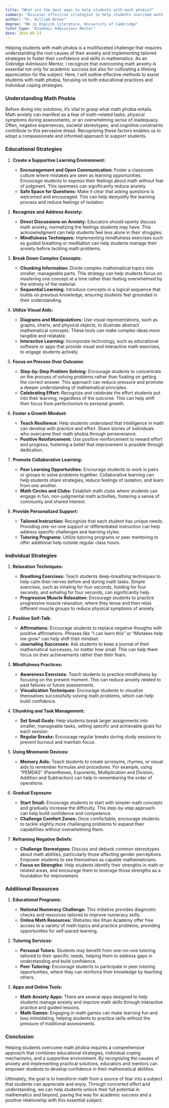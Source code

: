```yaml
---
title: "What are the best ways to help students with math phobia?"
summary: "Discover effective strategies to help students overcome math phobia and build confidence in mathematics for academic success and lifelong appreciation."
author: "Dr. William Brown"
degree: "MA in English Literature, University of Cambridge"
tutor_type: "Academic Admissions Mentor"
date: 2024-08-23
---
```


Helping students with math phobia is a multifaceted challenge that requires understanding the root causes of their anxiety and implementing tailored strategies to foster their confidence and skills in mathematics. As an Oxbridge Admission Mentor, I recognize that overcoming math anxiety is essential not only for academic success but also for cultivating a lifelong appreciation for the subject. Here, I will outline effective methods to assist students with math phobia, focusing on both educational practices and individual coping strategies.

### Understanding Math Phobia

Before diving into solutions, it’s vital to grasp what math phobia entails. Math anxiety can manifest as a fear of math-related tasks, physical symptoms during assessments, or an overwhelming sense of inadequacy. Often, negative experiences, societal stereotypes, and cognitive constraints contribute to this pervasive dread. Recognizing these factors enables us to adopt a compassionate and informed approach to support students.

### Educational Strategies

1. **Create a Supportive Learning Environment:**
   - **Encouragement and Open Communication:** Foster a classroom culture where mistakes are seen as learning opportunities. Encourage students to express their feelings about math without fear of judgment. This openness can significantly reduce anxiety.
   - **Safe Space for Questions:** Make it clear that asking questions is welcomed and encouraged. This can help demystify the learning process and reduce feelings of isolation.

2. **Recognize and Address Anxiety:**
   - **Direct Discussions on Anxiety:** Educators should openly discuss math anxiety, normalizing the feelings students may have. This acknowledgment can help students feel less alone in their struggles.
   - **Mindfulness Techniques:** Implementing mindfulness exercises such as guided breathing or meditation can help students manage their anxiety before tackling math problems.

3. **Break Down Complex Concepts:**
   - **Chunking Information:** Divide complex mathematical topics into smaller, manageable parts. This strategy can help students focus on mastering one concept at a time rather than feeling overwhelmed by the entirety of the material.
   - **Sequential Learning:** Introduce concepts in a logical sequence that builds on previous knowledge, ensuring students feel grounded in their understanding.

4. **Utilize Visual Aids:**
   - **Diagrams and Manipulatives:** Use visual representations, such as graphs, charts, and physical objects, to illustrate abstract mathematical concepts. These tools can make complex ideas more tangible and relatable.
   - **Interactive Learning:** Incorporate technology, such as educational software or apps that provide visual and interactive math exercises, to engage students actively.

5. **Focus on Process Over Outcome:**
   - **Step-by-Step Problem Solving:** Encourage students to concentrate on the process of solving problems rather than fixating on getting the correct answer. This approach can reduce pressure and promote a deeper understanding of mathematical principles.
   - **Celebrating Effort:** Recognize and celebrate the effort students put into their learning, regardless of the outcome. This can help shift their focus from perfectionism to personal growth.

6. **Foster a Growth Mindset:**
   - **Teach Resilience:** Help students understand that intelligence in math can develop with practice and effort. Share stories of individuals who overcame their math phobia through perseverance.
   - **Positive Reinforcement:** Use positive reinforcement to reward effort and progress, fostering a belief that improvement is possible through dedication.

7. **Promote Collaborative Learning:**
   - **Peer Learning Opportunities:** Encourage students to work in pairs or groups to solve problems together. Collaborative learning can help students share strategies, reduce feelings of isolation, and learn from one another.
   - **Math Circles and Clubs:** Establish math clubs where students can engage in fun, non-judgmental math activities, fostering a sense of community and shared interest.

8. **Provide Personalized Support:**
   - **Tailored Instruction:** Recognize that each student has unique needs. Providing one-on-one support or differentiated instruction can help address specific challenges and learning styles.
   - **Tutoring Programs:** Utilize tutoring programs or peer mentoring to offer additional help outside regular class hours.

### Individual Strategies

1. **Relaxation Techniques:**
   - **Breathing Exercises:** Teach students deep-breathing techniques to help calm their nerves before and during math tasks. Simple exercises, such as inhaling for four seconds, holding for four seconds, and exhaling for four seconds, can significantly help.
   - **Progressive Muscle Relaxation:** Encourage students to practice progressive muscle relaxation, where they tense and then relax different muscle groups to reduce physical symptoms of anxiety.

2. **Positive Self-Talk:**
   - **Affirmations:** Encourage students to replace negative thoughts with positive affirmations. Phrases like “I can learn this” or “Mistakes help me grow” can help shift their mindset.
   - **Journaling Successes:** Ask students to keep a journal of their mathematical successes, no matter how small. This can help them focus on their achievements rather than their fears.

3. **Mindfulness Practices:**
   - **Awareness Exercises:** Teach students to practice mindfulness by focusing on the present moment. This can reduce anxiety related to past failures or future assessments.
   - **Visualization Techniques:** Encourage students to visualize themselves successfully solving math problems, which can help build confidence.

4. **Chunking and Task Management:**
   - **Set Small Goals:** Help students break larger assignments into smaller, manageable tasks, setting specific and achievable goals for each session.
   - **Regular Breaks:** Encourage regular breaks during study sessions to prevent burnout and maintain focus.

5. **Using Mnemonic Devices:**
   - **Memory Aids:** Teach students to create acronyms, rhymes, or visual aids to remember formulas and procedures. For example, using “PEMDAS” (Parentheses, Exponents, Multiplication and Division, Addition and Subtraction) can help in remembering the order of operations.

6. **Gradual Exposure:**
   - **Start Small:** Encourage students to start with simpler math concepts and gradually increase the difficulty. This step-by-step approach can help build confidence and competence.
   - **Challenge Comfort Zones:** Once comfortable, encourage students to tackle slightly more challenging problems to expand their capabilities without overwhelming them.

7. **Reframing Negative Beliefs:**
   - **Challenge Stereotypes:** Discuss and debunk common stereotypes about math abilities, particularly those affecting gender perceptions. Empower students to see themselves as capable mathematicians.
   - **Focus on Strengths:** Help students identify their strengths in math or related areas, and encourage them to leverage those strengths as a foundation for improvement.

### Additional Resources

1. **Educational Programs:** 
   - **National Numeracy Challenge:** This initiative provides diagnostic checks and resources tailored to improve numeracy skills.
   - **Online Math Resources:** Websites like Khan Academy offer free access to a variety of math topics and practice problems, providing opportunities for self-paced learning.

2. **Tutoring Services:**
   - **Personal Tutors:** Students may benefit from one-on-one tutoring tailored to their specific needs, helping them to address gaps in understanding and build confidence.
   - **Peer Tutoring:** Encourage students to participate in peer tutoring opportunities, where they can reinforce their knowledge by teaching others.

3. **Apps and Online Tools:**
   - **Math Anxiety Apps:** There are several apps designed to help students manage anxiety and improve math skills through interactive practice and guided lessons.
   - **Math Games:** Engaging in math games can make learning fun and less intimidating, helping students to practice skills without the pressure of traditional assessments.

### Conclusion

Helping students overcome math phobia requires a comprehensive approach that combines educational strategies, individual coping mechanisms, and a supportive environment. By recognizing the causes of anxiety and implementing practical solutions, educators and mentors can empower students to develop confidence in their mathematical abilities. 

Ultimately, the goal is to transform math from a source of fear into a subject that students can appreciate and enjoy. Through concerted effort and understanding, we can help students unlock their full potential in mathematics and beyond, paving the way for academic success and a positive relationship with this essential subject.
    